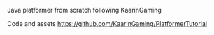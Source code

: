 Java platformer from scratch following KaarinGaming

  Code and assets https://github.com/KaarinGaming/PlatformerTutorial

